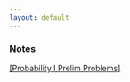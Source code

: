 ```yaml
---
layout: default
---
```


### Notes
<p class = "view"><a href="Prob_1_Prelim">[Probability I Prelim Problems]</a>

